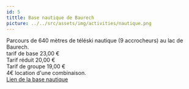 ```yaml
---
id: 5
tittle: Base nautique de Baurech
picture: ../../src/assets/img/activities/nautique.png
---
```

Parcours de 640 mètres de téléski nautique (9 accrocheurs) au lac de Baurech.  
tarif de base 23,00 €  
Tarif réduit 20,00 €  
Tarif de groupe 19,00 €  
4€ location d'une combinaison.  
[Lien de la base nautique](https://www.exoloisirs.com/fr/content/exo-33-baurech)
